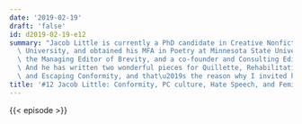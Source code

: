 ```yaml
---
date: '2019-02-19'
draft: 'false'
id: d2019-02-19-e12
summary: "Jacob Little is currently a PhD candidate in Creative Nonfiction at Ohio\
  \ University, and obtained his MFA in Poetry at Minnesota State University. He is\
  \ the Managing Editor of Brevity, and a co-founder and Consulting Editor of Profane.\
  \ And he has written two wonderful pieces for Quillette, Rehabilitating Feminism,\
  \ and Escaping Conformity, and that\u2019s the reason why I invited him."
title: '#12 Jacob Little: Conformity, PC culture, Hate Speech, and Feminism'
---
```

{{< episode >}}
